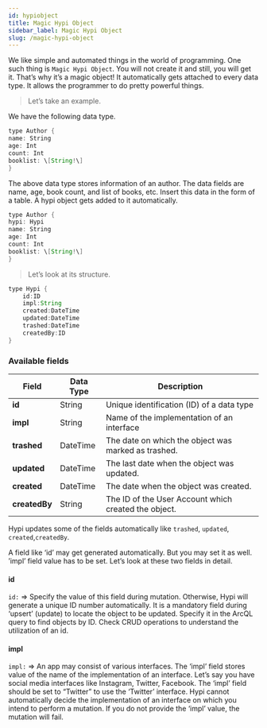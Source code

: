 ```yaml
---
id: hypiobject
title: Magic Hypi Object
sidebar_label: Magic Hypi Object
slug: /magic-hypi-object
---
```


We like simple and automated things in the world of programming. One such thing is `Magic Hypi Object`. You will not create it and still, you will get it. That’s why it’s a magic object! It automatically gets attached to every data type. It allows the programmer to do pretty powerful things. 

> Let’s take an example.

We have the following data type.
```java
type Author {
name: String
age: Int
count: Int
booklist: \[String!\]
}
```
The above data type stores information of an author. The data fields are name, age, book count, and list of books, etc.  Insert this data in the form of a table.  A hypi object gets added to it automatically.
```java
type Author {
hypi: Hypi
name: String
age: Int
count: Int
booklist: \[String!\]
}
```
> Let’s look at its structure.
```java
type Hypi {
    id:ID
    impl:String
    created:DateTime
    updated:DateTime
    trashed:DateTime
    createdBy:ID
}
```

### Available fields

| **Field**     | **Data Type** | **Description**                                      |
|---------------|---------------|------------------------------------------------------|
| **id**        | String        | Unique identification (ID) of a data type            |
| **impl**      | String        | Name of the implementation of an interface           |
| **trashed**   | DateTime      | The date on which the object was marked as trashed.  |
| **updated**   | DateTime      | The last date when the object was updated.           |
| **created**   | DateTime      | The date when the object was created.                |
| **createdBy** | String        | The ID of the User Account which created the object. |

Hypi updates some of the fields automatically like `trashed`, `updated`, `created`,`createdBy`.

A field like ‘id’ may get generated automatically. But you may set it as well. ’impl’ field value has to be set. Let’s look at these two fields in detail.

#### id

`id:` => Specify the value of this field during mutation. Otherwise, Hypi will generate a unique ID number automatically. It is a mandatory field during ‘upsert’ (update) to locate the object to be updated. Specify it in the ArcQL query to find objects by ID. Check CRUD operations to understand the utilization of an id.

#### impl

`impl:`  => An app may consist of various interfaces. The ‘impl’ field stores value of the name of the implementation of an interface. Let’s say you have social media interfaces like Instagram, Twitter, Facebook. The ‘impl’ field should be set to “Twitter” to use the ‘Twitter’ interface. Hypi cannot automatically decide the implementation of an interface on which you intend to perform a mutation. If you do not provide the ‘impl’ value, the mutation will fail.